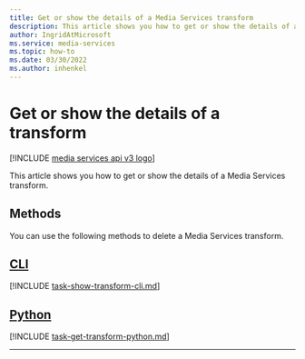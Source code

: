 ```yaml
---
title: Get or show the details of a Media Services transform
description: This article shows you how to get or show the details of a Media Services transform.
author: IngridAtMicrosoft
ms.service: media-services
ms.topic: how-to
ms.date: 03/30/2022
ms.author: inhenkel
---
```


# Get or show the details of a transform

[!INCLUDE [media services api v3 logo](./includes/v3-hr.md)]

This article shows you how to get or show the details of a Media Services transform.

## Methods

You can use the following methods to delete a Media Services transform.

## [CLI](#tab/cli/)

[!INCLUDE [task-show-transform-cli.md](./includes/task-show-transform-cli.md)]

## [Python](#tab/python/)

[!INCLUDE [task-get-transform-python.md](./includes/task-get-transform-python.md)]

---
